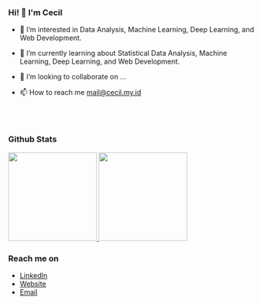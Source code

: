 ### Hi! 👋 I'm Cecil
- 👀 I’m interested in Data Analysis, Machine Learning, Deep Learning, and Web Development.
- 🌱 I’m currently learning about Statistical Data Analysis, Machine Learning, Deep Learning, and Web Development.
- 💞️ I’m looking to collaborate on ...
- 📫 How to reach me mail@cecil.my.id

  <br>
  <br>
### Github Stats
<p align="left">
<a href="https://github.com/ce3tnia">
  <img height="180em" src="https://github-readme-stats-eight-theta.vercel.app/api?username=ce3tnia&show_icons=true&theme=algolia&include_all_commits=true&count_private=true"/>
  <img height="180em" src="https://github-readme-stats-eight-theta.vercel.app/api/top-langs/?username=ce3tnia&layout=compact&langs_count=8&theme=algolia"/>
</a>
</p>

### Reach me on
- <a href="https://linkedin.com/in/ce3tnia/">LinkedIn</a>
- <a href="https://cecil.my.id">Website</a>
- <a href="mailto:mail@cecil.my.id">Email</a>

<!---
ce3tnia/ce3tnia is a ✨ special ✨ repository because its `README.md` (this file) appears on your GitHub profile.
You can click the Preview link to take a look at your changes.
--->
